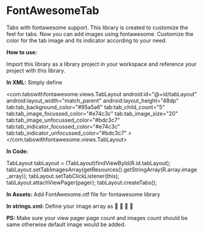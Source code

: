 # FontAwesomeTab
Tabs with fontawesome support. This library is created to customize the feel for tabs. Now you can add images using fontawesome. Customize the color for the tab image and its indicator according to your need.

<b>How to use:</b>

Import this library as a library project in your workspace and reference your project with this library.

<b>In XML:</b> Simply define

<com.tabswithfontawesome.views.TabLayout
        android:id="@+id/tabLayout"
        android:layout_width="match_parent"
        android:layout_height="48dp"
        tab:tab_background_color="#95a5a6"
        tab:tab_child_count="5"
        tab:tab_image_focussed_color="#e74c3c"
        tab:tab_image_size="20"
        tab:tab_image_unfocussed_color="#bdc3c7"
        tab:tab_indicator_focussed_color="#e74c3c"
        tab:tab_indicator_unfocussed_color="#bdc3c7" >
</com.tabswithfontawesome.views.TabLayout>

<b>In Code:</b>

TabLayout tabLayout = (TabLayout)findViewById(R.id.tabLayout);</n>
tabLayout.setTabImagesArray(getResources().getStringArray(R.array.image_array));</n>
tabLayout.setTabClickListener(this);</n>
tabLayout.attachViewPager(pager);</n>
tabLayout.createTabs();</n>

<b>In Assets:</b>
Add FontAwesome.otf file for fontawesome library

<b>In strings.xml:</b> Define your image array as
<string-array name="image_array">
        <item>&#xf009;</item>
        <item>&#xf0f3;</item>
        <item>&#xf073;</item>
        <item>&#xf007;</item>
</string-array>

<b>PS:</b> Make sure your view pager page count and images count should be same otherwise default image would be added.
